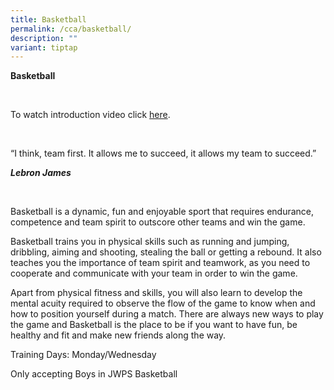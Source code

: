 ```yaml
---
title: Basketball
permalink: /cca/basketball/
description: ""
variant: tiptap
---
```

<p><strong>Basketball</strong></p><p><br></p><p>To watch introduction video click <a href="https://youtu.be/MZsewIvJHyE" rel="noopener noreferrer nofollow" target="_blank">here</a>.</p><p><br></p><p>“I think, team first. It allows me to succeed, it allows my team to succeed.”</p><p></p><p><strong><em>Lebron James</em></strong></p><p><br></p><p>Basketball is a dynamic, fun and enjoyable sport that requires endurance, competence and team spirit to outscore other teams and win the game. <br></p><p>Basketball trains you in physical skills such as running and jumping, dribbling, aiming and shooting, stealing the ball or getting a rebound. It also teaches you the importance of team spirit and teamwork, as you need to cooperate and communicate with your team in order to win the game. <br></p><p>Apart from physical fitness and skills, you will also learn to develop the mental acuity required to observe the flow of the game to know when and how to position yourself during a match. There are always new ways to play the game and Basketball is the place to be if you want to have fun, be healthy and fit and make new friends along the way. <br></p><p>Training Days: Monday/Wednesday</p><p>Only accepting Boys in JWPS Basketball</p>